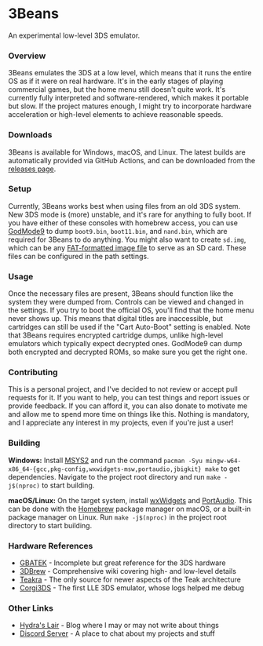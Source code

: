 # 3Beans
An experimental low-level 3DS emulator.

### Overview
3Beans emulates the 3DS at a low level, which means that it runs the entire OS as if it were on real hardware. It's in
the early stages of playing commercial games, but the home menu still doesn't quite work. It's currently fully
interpreted and software-rendered, which makes it portable but slow. If the project matures enough, I might try to
incorporate hardware acceleration or high-level elements to achieve reasonable speeds.

### Downloads
3Beans is available for Windows, macOS, and Linux. The latest builds are automatically provided via GitHub Actions,
and can be downloaded from the [releases page](https://github.com/Hydr8gon/3Beans/releases).

### Setup
Currently, 3Beans works best when using files from an old 3DS system. New 3DS mode is (more) unstable, and it's rare for
anything to fully boot. If you have either of these consoles with homebrew access, you can use
[GodMode9](https://github.com/d0k3/GodMode9) to dump `boot9.bin`, `boot11.bin`, and `nand.bin`, which are required for
3Beans to do anything. You might also want to create `sd.img`, which can be any
[FAT-formatted image file](https://kuribo64.net/get.php?id=mRJJ5GggXOPbKUMZ) to serve as an SD card. These files can be
configured in the path settings.

### Usage
Once the necessary files are present, 3Beans should function like the system they were dumped from. Controls can be
viewed and changed in the settings. If you try to boot the official OS, you'll find that the home menu never shows up.
This means that digital titles are inaccessible, but cartridges can still be used if the "Cart Auto-Boot" setting is
enabled. Note that 3Beans requires encrypted cartridge dumps, unlike high-level emulators which typically expect
decrypted ones. GodMode9 can dump both encrypted and decrypted ROMs, so make sure you get the right one.

### Contributing
This is a personal project, and I've decided to not review or accept pull requests for it. If you want to help, you can
test things and report issues or provide feedback. If you can afford it, you can also donate to motivate me and allow me
to spend more time on things like this. Nothing is mandatory, and I appreciate any interest in my projects, even if
you're just a user!

### Building
**Windows:** Install [MSYS2](https://www.msys2.org) and run the command
`pacman -Syu mingw-w64-x86_64-{gcc,pkg-config,wxwidgets-msw,portaudio,jbigkit} make` to get dependencies. Navigate to
the project root directory and run `make -j$(nproc)` to start building.

**macOS/Linux:** On the target system, install [wxWidgets](https://www.wxwidgets.org) and
[PortAudio](https://www.portaudio.com). This can be done with the [Homebrew](https://brew.sh) package manager on macOS,
or a built-in package manager on Linux. Run `make -j$(nproc)` in the project root directory to start building.

### Hardware References
* [GBATEK](https://problemkaputt.de/gbatek.htm) - Incomplete but great reference for the 3DS hardware
* [3DBrew](https://www.3dbrew.org) - Comprehensive wiki covering high- and low-level details
* [Teakra](https://github.com/wwylele/teakra) - The only source for newer aspects of the Teak architecture
* [Corgi3DS](https://github.com/PSI-Rockin/Corgi3DS) - The first LLE 3DS emulator, whose logs helped me debug

### Other Links
* [Hydra's Lair](https://hydr8gon.github.io) - Blog where I may or may not write about things
* [Discord Server](https://discord.gg/JbNz7y4) - A place to chat about my projects and stuff
